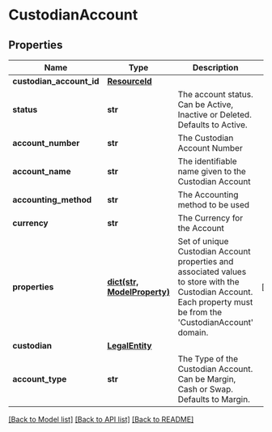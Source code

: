 # CustodianAccount


## Properties
Name | Type | Description | Notes
------------ | ------------- | ------------- | -------------
**custodian_account_id** | [**ResourceId**](ResourceId.md) |  | 
**status** | **str** | The account status. Can be Active, Inactive or Deleted. Defaults to Active. | 
**account_number** | **str** | The Custodian Account Number | 
**account_name** | **str** | The identifiable name given to the Custodian Account | 
**accounting_method** | **str** | The Accounting method to be used | 
**currency** | **str** | The Currency for the Account | 
**properties** | [**dict(str, ModelProperty)**](ModelProperty.md) | Set of unique Custodian Account properties and associated values to store with the Custodian Account. Each property must be from the &#39;CustodianAccount&#39; domain. | [optional] 
**custodian** | [**LegalEntity**](LegalEntity.md) |  | 
**account_type** | **str** | The Type of the Custodian Account. Can be Margin, Cash or Swap. Defaults to Margin. | 

[[Back to Model list]](../README.md#documentation-for-models) [[Back to API list]](../README.md#documentation-for-api-endpoints) [[Back to README]](../README.md)


